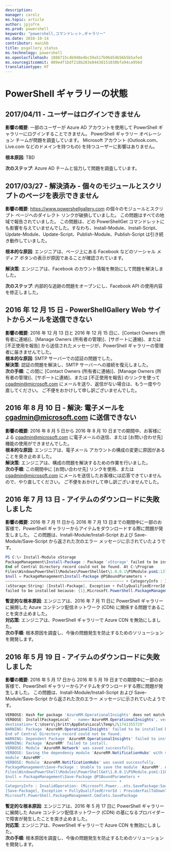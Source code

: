 ```yaml
---
description: 
manager: carolz
ms.topic: article
author: jpjofre
ms.prod: powershell
keywords: "powershell,コマンドレット,ギャラリー"
ms.date: 2016-10-14
contributor: manikb
title: psgallery_status
ms.technology: powershell
ms.openlocfilehash: 1886715c4b948e4bc59a51fb96d54b56b5b5afed
ms.sourcegitcommit: 809e4f1bdf218b283e84438151030bfa94ca956d
translationtype: HT
---
```

<a name="powershell-gallery-status"></a>PowerShell ギャラリーの状態
=========================

## <a name="04112017---users-unable-to-log-in"></a>2017/04/11 - ユーザーはログインできません

__影響の概要__: 一部のユーザーが Azure AD アカウントを使用して PowerShell ギャラリーにログインすることできません。 PowerShell ギャラリー オペレーション チームが問題を調査しています。 Microsoft アカウント (Outlook.com、Live.com などのドメインを持つもの) を持つユーザーに影響はありません。 
 
__根本原因__: TBD  

__次のステップ__: Azure AD チームと協力して問題を調査しています。 

## <a name="03272017---resolved-unable-to-see-individual-module-and-script-pages"></a>2017/03/27 - 解決済み - 個々のモジュールとスクリプトのページを表示できません

__影響の概要__: https://www.powershellgallery.com の個々のモジュールとスクリプト ページへのダイレクト リンクが破損していました。 この問題はすべての地域で報告されていました。 この問題は、どの PowerShellGet コマンドレットにも影響を与えていませんでした。すなわち、Install-Module、Install-Script、Update-Module、Update-Script、Publish-Module、Publish-Script は引き続き動作していました。

__根本的な原因__: エンジニアは、ページ上にある Facebook などのソーシャル メディア ボタンの表示が原因であることが確認されています。  

__解決策__: エンジニアは、Facebook のカウント情報を無効にして問題を解決しました。

__次のステップ__: 内部的な追跡の問題をオープンにし、Facebook API の使用内容を修正しました。

## <a name="12152016---unable-to-send-emails-via-powershellgallery-website"></a>2016 年 12 月 15 日 - PowerShellGallery Web サイトからメールを送信できない

__影響の概要__: 2016 年 12 月 13 日と 2016 年 12 月 15 日に、[Contact Owners (所有者に連絡)]、[Manage Owners (所有者の管理)]、[サポートに連絡]、または [不正使用を報告] から送信されたメッセージが、PowerShell ギャラリーの管理者に届きませんでした。  
__根本的な原因__: SMTP サーバーでの認証の問題でした。  
__解決策__: 認証の問題を解決し、SMTP サーバーへの接続を復元しました。  
__次の手順__: この間に [Contact Owners (所有者に連絡)]、[Manage Owners (所有者の管理)]、[サポートに連絡]、または [不正使用を報告] のリンクを使って cgadmin@microsoft.com にメールを送り、返信がない場合は、もう一度やり直してください。 ご不便をおかけして申し訳ございませんでした。  



## <a name="8102016---resolved-unable-to-send-emails-to-cgadminmicrosoftcom"></a>2016 年 8 月 10 日 - 解決: 電子メールを cgadmin@microsoft.com に送信できない

__影響の概要__: 2016 年 8 月 5 日から 2016 年 8 月 10 日までの期間中、お客様による cgadmin@microsoft.com に電子メールの送信、または [お問い合わせ先] 機能の使用ができませんでした。  
__根本的な原因__: エンジニアは、電子メール アカウントの構成の変更に原因があることを突き止めました。  
__解決策__: エンジニアは、構成の問題を解決するための作業を行いました。  
__次の手順__: この期間中に [お問い合わせ先] リンクを使用、または cgadmin@microsoft.com にメールを送信したお客様には応答できていませんので、やり直してください。 ご不便をおかけして申し訳ございませんでした。



## <a name="7132016---download-items-failed"></a>2016 年 7 月 13 日 - アイテムのダウンロードに失敗しました

__影響の概要__: 2016 年 7 月 11 日から 2016 年 7 月 13 日までの期間中に一部のお客様で、PowerShell ギャラリーからアイテムをダウンロードする際に問題が発生しました。 この問題は、Install-Module/Install-Script および Save-Module/Save-Script から返された次のエラー メッセージに示されていたようです。

```PowerShell
PS C:\> Install-Module xStorage 
PackageManagement\Install-Package : Package 'xStorage' failed to be installed because: 
End of Central Directory record could not be found. At C:\Program 
Files\WindowsPowerShell\Modules\PowerShellGet\1.0.0.1\PSModule.psm1:1375 char:21 + ... 
$null = PackageManagement\Install-Package @PSBoundParameters + 
~~~~~~~~~~~~~~~~~~~~~~~~~~~~~~~~~~~~~~~~~~~~~~~~~~~~ + CategoryInfo : InvalidResult: 
(xStorage:String) [Install-Package], Exception + FullyQualifiedErrorId : Package '{0}' 
failed to be installed because: {1},Microsoft.PowerShell.PackageManagement.Cmdlets.InstallPackage 
```

__暫定的な根本原因__: エンジニアは、2016 年 7 月 11 日に PowerShell ギャラリーに展開した Azure コンテンツ配信ネットワーク (CDN) に関係する問題であることを突き止めました。  
__対応策__: エンジニアは、PowerShell ギャラリーで Azure CDN を無効にしました。  
__次の手順__: 根本原因を調査し、今後の問題発生を防止するためのソリューションを開発します。


## <a name="5192016---download-items-failed"></a>2016 年 5 月 19 日 - アイテムのダウンロードに失敗しました
__影響の概要__: 2016 年 5 月 17 日から 2016 年 5 月 19 日までの期間中に一部のお客様で、PowerShell ギャラリーからアイテムをダウンロードする際に問題が発生しました。 この問題は、Install-Module/Install-Script および Save-Module/Save-Script から返された次のエラー メッセージに示されていたようです。

```PowerShell
VERBOSE: Hash for package 'AzureRM.OperationalInsights' does not match hash provided from the server.
VERBOSE: InstallPackageLocal' - name='AzureRM.OperationalInsights', version='1.0.8',
destination='C:\Users\jbritt\AppData\Local\Temp\2\1741355729'
WARNING: Package 'AzureRM.OperationalInsights' failed to be installed because: 
End of Central Directory record could not be found. 
WARNING: Dependent Package 'AzureRM.OperationalInsights' failed to install. 
WARNING: Package 'AzureRM' failed to install. 
VERBOSE: Module 'AzureRM.Network' was saved successfully. 
VERBOSE: Saving the dependency module 'AzureRM.NotificationHubs' with version '1.0.8' for the 
module 'AzureRM'. 
VERBOSE: Module 'AzureRM.NotificationHubs' was saved successfully. 
PackageManagement\Save-Package : Unable to save the module 'AzureRM'. At C:\Program 
Files\WindowsPowerShell\Modules\PowerShellGet\1.0.0.1\PSModule.psm1:1187 char:21 + 
$null = PackageManagement\Save-Package @PSBoundParameters + 
~~~~~~~~~~~~~~~~~~~~~~~~~~~~~~~~~~~~~~~~~~~~~~~~~ + 
CategoryInfo : InvalidOperation: (Microsoft.Power...ets.SavePackage:SavePackage) 
[Save-Package], Exception + FullyQualifiedErrorId : ProviderFailToDownloadFile,
Microsoft.PowerShell.PackageManagement.Cmdlets.SavePackage 
```

__暫定的な根本原因__: エンジニアは、2016 年 5 月 17 日に PowerShell ギャラリーに展開した Azure コンテンツ配信ネットワーク (CDN) の基になるプロバイダーで障害が発生したことを突き止めました。  
__対応策__: エンジニアは、PowerShell ギャラリーで Azure CDN を無効にしました。  
__次の手順__: 根本原因を調査し、今後の問題発生を防止するためのソリューションを開発します。


